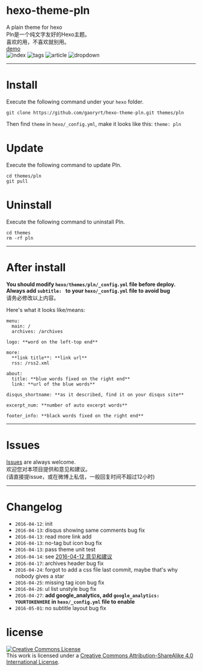 # hexo-theme-pln
A plain theme for hexo  
Pln是一个纯文字友好的Hexo主题。  
喜欢的用，不喜欢就别用。  
[demo](http://gaoryrt.com)  
![index](http://7xs4ih.com1.z0.glb.clouddn.com/index.jpg)
![tags](http://7xs4ih.com1.z0.glb.clouddn.com/tags.jpg)
![article](http://7xs4ih.com1.z0.glb.clouddn.com/article.jpg)
![dropdown](http://7xs4ih.com1.z0.glb.clouddn.com/dropdown.jpg)
***
# Install
Execute the following command under your `hexo` folder.

```
git clone https://github.com/gaoryrt/hexo-theme-pln.git themes/pln
```

Then find `theme` in `hexo/_config.yml`, make it looks like this: `theme: pln` 

# Update
Execute the following command to update Pln.

```
cd themes/pln
git pull
```

# Uninstall
Execute the following command to uninstall Pln.
```
cd themes
rm -rf pln
```
***
# After install
**You should modify `hexo/themes/pln/_config.yml` file before deploy.    
Always add `subtitle: ` to your `hexo/_config.yml` file to avoid bug**  
请务必修改以上内容。  


Here's what it looks like/means:  
```
menu:
  main: /
  archives: /archives

logo: **word on the left-top end**

more:
  **link title**: **link url**
  rss: /rss2.xml

about:
  title: **blue words fixed on the right end**
  link: **url of the blue words**

disqus_shortname: **as it described, find it on your disqus site**

excerpt_num: **number of auto excerpt words**

footer_info: **black words fixed on the right end**
```
***
# Issues
[Issues](https://github.com/gaoryrt/hexo-theme-pln/issues) are always welcome.  
欢迎您对本项目提供和意见和建议。  
(请直接提issue，或在微博上私信，一般回复时间不超过12小时)
***
# Changelog
- `2016-04-12`: init
- `2016-04-13`: disqus showing same comments bug fix
- `2016-04-13`: read more link add
- `2016-04-13`: no-tag but icon bug fix
- `2016-04-13`: pass theme unit test
- `2016-04-14`: see [2016-04-12 意见和建议](https://github.com/gaoryrt/hexo-theme-pln/issues/1)
- `2016-04-17`: archives header bug fix
- `2016-04-24`: forgot to add a css file last commit, maybe that's why nobody gives a star
- `2016-04-25`: missing tag icon bug fix
- `2016-04-26`: ul list unstyle bug fix
- `2016-04-27`: **add google_analytics, add `google_analytics: YOURTOKENHERE` in `hexo/_config.yml` file to enable**
- `2016-05-01`: no subtitle layout bug fix

# license
<a rel="license" href="http://creativecommons.org/licenses/by-sa/4.0/"><img alt="Creative Commons License" style="border-width:0" src="https://i.creativecommons.org/l/by-sa/4.0/80x15.png" /></a><br />This work is licensed under a <a rel="license" href="http://creativecommons.org/licenses/by-sa/4.0/">Creative Commons Attribution-ShareAlike 4.0 International License</a>.
